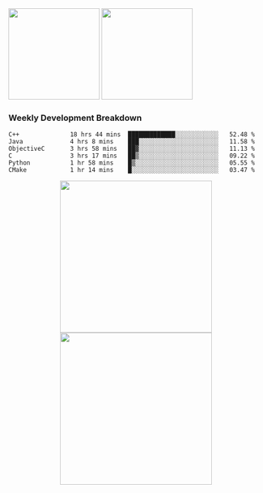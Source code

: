 <div>
  <img src = "https://github-readme-stats.vercel.app/api/top-langs/?username=Okabe-Rintarou-0&layout=compact&langs_count=8&hide=TeX,Makefile,CMake,Perl,Shell&theme=dracula" height="180px" />
  
  <img src = "https://github-readme-stats.vercel.app/api?username=Okabe-Rintarou-0&show_icons=true&theme=dracula" height="180px" />
  
</div>

### Weekly Development Breakdown
<!--START_SECTION:waka-->

```text
C++              18 hrs 44 mins  █████████████░░░░░░░░░░░░   52.48 %
Java             4 hrs 8 mins    ███░░░░░░░░░░░░░░░░░░░░░░   11.58 %
ObjectiveC       3 hrs 58 mins   ██▓░░░░░░░░░░░░░░░░░░░░░░   11.13 %
C                3 hrs 17 mins   ██▒░░░░░░░░░░░░░░░░░░░░░░   09.22 %
Python           1 hr 58 mins    █▒░░░░░░░░░░░░░░░░░░░░░░░   05.55 %
CMake            1 hr 14 mins    █░░░░░░░░░░░░░░░░░░░░░░░░   03.47 %
```

<!--END_SECTION:waka-->

<p align="center">
    <img src="https://wakatime.com/share/@c0fc2eae-3121-4f9e-8064-2a0f57352f62/e973be70-27aa-421b-88f5-96824ac76947.svg" height="300em"/>
    <img src="https://wakatime.com/share/@c0fc2eae-3121-4f9e-8064-2a0f57352f62/602e3ec4-11ce-4368-87bc-684fd89aaebb.svg" height="300em"/>
</p>


